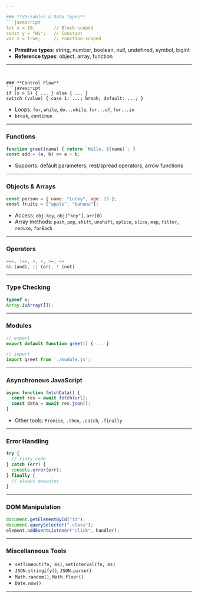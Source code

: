 ```yaml
---

### **Variables & Data Types**
```javascript
let x = 10;       // Block-scoped
const y = "Hi";   // Constant
var z = true;     // Function-scoped
```
- **Primitive types**: string, number, boolean, null, undefined, symbol, bigint  
- **Reference types**: object, array, function

---
```


### **Control Flow**
```javascript
if (x > 5) { ... } else { ... }
switch (value) { case 1: ...; break; default: ...; }
```
- Loops: `for`, `while`, `do...while`, `for...of`, `for...in`  
- `break`, `continue`

---

### **Functions**
```javascript
function greet(name) { return `Hello, ${name}`; }
const add = (a, b) => a + b;
```
- Supports: default parameters, rest/spread operators, arrow functions

---

### **Objects & Arrays**
```javascript
const person = { name: "Lucky", age: 25 };
const fruits = ["apple", "banana"];
```
- Access: `obj.key`, `obj["key"]`, `arr[0]`  
- Array methods: `push`, `pop`, `shift`, `unshift`, `splice`, `slice`, `map`, `filter`, `reduce`, `forEach`

---

### **Operators**
```javascript
===, !==, >, <, >=, <=  
&& (and), || (or), ! (not)
```

---

### **Type Checking**
```javascript
typeof x;         
Array.isArray([]); 
```

---

### **Modules**
```javascript
// export
export default function greet() { ... }

// import
import greet from './module.js';
```

---

### **Asynchronous JavaScript**
```javascript
async function fetchData() {
  const res = await fetch(url);
  const data = await res.json();
}
```
- Other tools: `Promise`, `.then`, `.catch`, `.finally`

---

### **Error Handling**
```javascript
try {
  // risky code
} catch (err) {
  console.error(err);
} finally {
  // always executes
}
```

---

### **DOM Manipulation**
```javascript
document.getElementById("id");
document.querySelector(".class");
element.addEventListener("click", handler);
```

---

### **Miscellaneous Tools**
- `setTimeout(fn, ms)`, `setInterval(fn, ms)`  
- `JSON.stringify()`, `JSON.parse()`  
- `Math.random()`, `Math.floor()`  
- `Date.now()`

---
